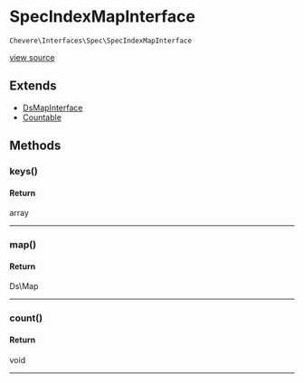 # SpecIndexMapInterface

`Chevere\Interfaces\Spec\SpecIndexMapInterface`

[view source](https://github.com/chevere/chevere/blob/master//home/rodolfo/git/chevere/chevere/interfaces/Spec/SpecIndexMapInterface.php)

## Extends

- [DsMapInterface]()
- [Countable]()

## Methods

### keys()

#### Return

array

---

### map()

#### Return

Ds\Map

---

### count()

#### Return

void

---

